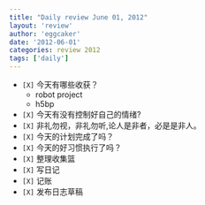 ```yaml
---
title: "Daily review June 01, 2012" 
layout: 'review'
author: 'eggcaker'
date: '2012-06-01'
categories: review 2012
tags: ['daily']
---
```



  * `[X]` 今天有哪些收获？ 
    * robot project 
    * h5bp 
  * `[X]` 今天有没有控制好自己的情绪? 
  * `[X]` 非礼勿视，非礼勿听,论人是非者，必是是非人。 
  * `[X]` 今天的计划完成了吗？ 
  * `[X]` 今天的好习惯执行了吗？ 
  * `[X]` 整理收集篮 
  * `[X]` 写日记 
  * `[X]` 记账 
  * `[X]` 发布日志草稿 


